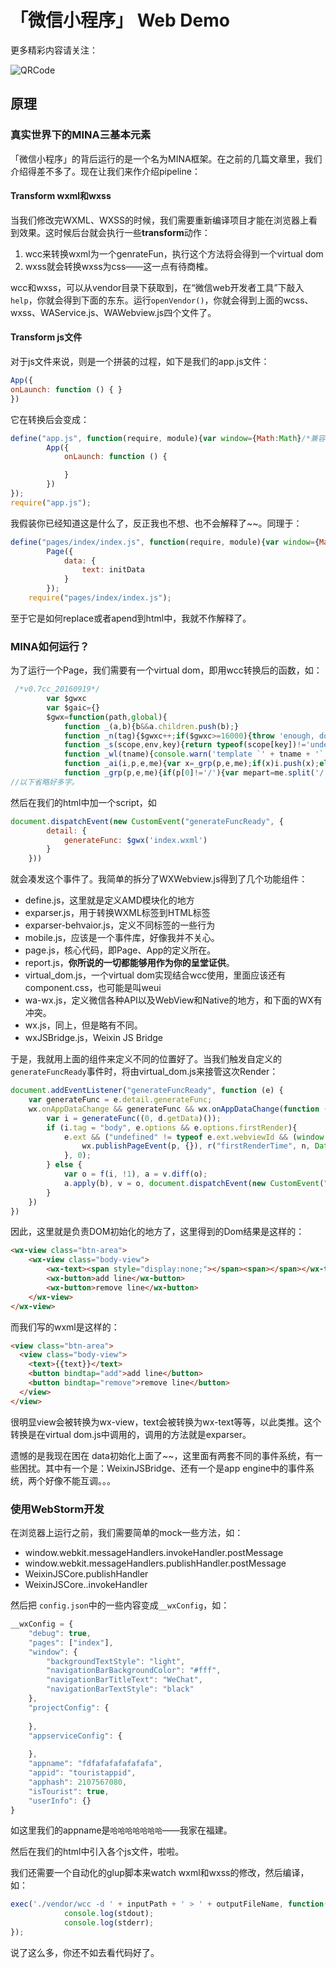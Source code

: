 「微信小程序」 Web Demo
===

更多精彩内容请关注：

![QRCode](http://articles.phodal.com/qrcode.jpg)

原理
---

### 真实世界下的MINA三基本元素

「微信小程序」的背后运行的是一个名为MINA框架。在之前的几篇文章里，我们介绍得差不多了。现在让我们来作介绍pipeline：

#### Transform wxml和wxss

当我们修改完WXML、WXSS的时候，我们需要重新编译项目才能在浏览器上看到效果。这时候后台就会执行一些**transform**动作：

1. wcc来转换wxml为一个genrateFun，执行这个方法将会得到一个virtual dom
2. wxss就会转换wxss为css——这一点有待商榷。

wcc和wxss，可以从vendor目录下获取到，在“微信web开发者工具”下敲入``help``，你就会得到下面的东东。运行``openVendor()``，你就会得到上面的wcss、wxss、WAService.js、WAWebview.js四个文件了。

#### Transform js文件

对于js文件来说，则是一个拼装的过程，如下是我们的app.js文件：

```javascript
App({
onLaunch: function () { }
})
```

它在转换后会变成：

```javascript
define("app.js", function(require, module){var window={Math:Math}/*兼容babel*/,location,document,navigator,self,localStorage,history,Caches;
        App({
            onLaunch: function () {

            }
        })
});
require("app.js");
```        

我假装你已经知道这是什么了，反正我也不想、也不会解释了~~。同理于：

```javascript
define("pages/index/index.js", function(require, module){var window={Math:Math}/*兼容babel*/,location,document,navigator,self,localStorage,history,Caches;
        Page({
            data: {
                text: initData
            }
        });
    require("pages/index/index.js");
```    

至于它是如何replace或者apend到html中，我就不作解释了。

### MINA如何运行？

为了运行一个Page，我们需要有一个virtual dom，即用wcc转换后的函数，如：

```javascript
 /*v0.7cc_20160919*/
        var $gwxc
        var $gaic={}
        $gwx=function(path,global){
            function _(a,b){b&&a.children.push(b);}
            function _n(tag){$gwxc++;if($gwxc>=16000){throw 'enough, dom limit exceeded, you don\'t do stupid things, do you?'};return {tag:tag.substr(0,3)=='wx-'?tag:'wx-'+tag,attr:{},children:[]}}
            function _s(scope,env,key){return typeof(scope[key])!='undefined'?scope[key]:env[key]}
            function _wl(tname){console.warn('template `' + tname + '` is being call recursively, will be stop.')}
            function _ai(i,p,e,me){var x=_grp(p,e,me);if(x)i.push(x);else{console.warn('path `'+p+'` not found from `'+me+'`')}}
            function _grp(p,e,me){if(p[0]!='/'){var mepart=me.split('/');mepart.pop();var ppart=p.split('/');for(var i=0;i<ppart.length;i++){if( ppart[i]=='..')mepart.pop();else if(!ppart[i])continue;else mepart.push(ppart[i]);}p=mepart.join('/');}if(me[0]=='.'&&p[0]=='/')p='.'+p;if(e[p])return p;if(e[p+'.wxml'])return p+'.wxml';}
//以下省略好多字。
```

然后在我们的html中加一个script，如

```javascript
document.dispatchEvent(new CustomEvent("generateFuncReady", {
        detail: {
            generateFunc: $gwx('index.wxml')
        }
    }))
```    

就会凑发这个事件了。我简单的拆分了WXWebview.js得到了几个功能组件：

 - define.js，这里就是定义AMD模块化的地方
 - exparser.js，用于转换WXML标签到HTML标签
 - exparser-behvaior.js，定义不同标签的一些行为
 - mobile.js，应该是一个事件库，好像我并不关心。
 - page.js，核心代码，即Page、App的定义所在。
 - report.js，**你所说的一切都能够用作为你的呈堂证供**。
 - virtual_dom.js，一个virtual dom实现结合wcc使用，里面应该还有component.css，也可能是叫weui
 - wa-wx.js，定义微信各种API以及WebView和Native的地方，和下面的WX有冲突。
 - wx.js，同上，但是略有不同。
 - wxJSBridge.js，Weixin JS Bridge

于是，我就用上面的组件来定义不同的位置好了。当我们触发自定义的``generateFuncReady``事件时，将由virtual_dom.js来接管这次Render：

```javascript
document.addEventListener("generateFuncReady", function (e) {
    var generateFunc = e.detail.generateFunc;
    wx.onAppDataChange && generateFunc && wx.onAppDataChange(function (e) {
        var i = generateFunc((0, d.getData)());
        if (i.tag = "body", e.options && e.options.firstRender){
            e.ext && ("undefined" != typeof e.ext.webviewId && (window.__webviewId__ = e.ext.webviewId), "undefined" != typeof e.ext.downloadDomain && (window.__downloadDomain__ = e.ext.downloadDomain)), v = f(i, !0), b = v.render(), b.replaceDocumentElement(document.body), setTimeout(function () {
                wx.publishPageEvent(p, {}), r("firstRenderTime", n, Date.now()), wx.initReady && wx.initReady()
            }, 0);
        } else {
            var o = f(i, !1), a = v.diff(o);
            a.apply(b), v = o, document.dispatchEvent(new CustomEvent("pageReRender", {}));
        }
    })
})
```

因此，这里就是负责DOM初始化的地方了，这里得到的Dom结果是这样的：

```html
<wx-view class="btn-area">
    <wx-view class="body-view">
        <wx-text><span style="display:none;"></span><span></span></wx-text>
        <wx-button>add line</wx-button>
        <wx-button>remove line</wx-button>
    </wx-view>
</wx-view>
```

而我们写的wxml是这样的：

```html
<view class="btn-area">
  <view class="body-view">
    <text>{{text}}</text>
    <button bindtap="add">add line</button>
    <button bindtap="remove">remove line</button>
  </view>
</view>
```

很明显view会被转换为wx-view，text会被转换为wx-text等等，以此类推。这个转换是在virtual dom.js中调用的，调用的方法就是exparser。

遗憾的是我现在困在 data初始化上面了~~，这里面有两套不同的事件系统，有一些困扰。其中有一个是：WeixinJSBridge、还有一个是app engine中的事件系统，两个好像不能互调。。。

### 使用WebStorm开发

在浏览器上运行之前，我们需要简单的mock一些方法，如：

 - window.webkit.messageHandlers.invokeHandler.postMessage
 - window.webkit.messageHandlers.publishHandler.postMessage
 - WeixinJSCore.publishHandler
 - WeixinJSCore..invokeHandler

然后把 ``config.json``中的一些内容变成``__wxConfig``，如：

```javascript
__wxConfig = {
    "debug": true,
    "pages": ["index"],
    "window": {
        "backgroundTextStyle": "light",
        "navigationBarBackgroundColor": "#fff",
        "navigationBarTitleText": "WeChat",
        "navigationBarTextStyle": "black"
    },
    "projectConfig": {
    
    },
    "appserviceConfig": {
       
    },
    "appname": "fdfafafafafafafa",
    "appid": "touristappid",
    "apphash": 2107567080,
    "isTourist": true,
    "userInfo": {}
}
```

如这里我们的appname是``哈哈哈哈哈哈哈``——我家在福建。

然后在我们的html中引入各个js文件，啦啦。

我们还需要一个自动化的glup脚本来watch wxml和wxss的修改，然后编译，如：

```javascript
exec('./vendor/wcc -d ' + inputPath + ' > ' + outputFileName, function(err, stdout, stderr) {
            console.log(stdout);
            console.log(stderr);
});
```        

说了这么多，你还不如去看代码好了。

